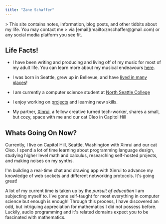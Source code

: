 ```yaml
---
title: "Zane Schaffer"
---
```


<main>
> This site contains notes, information, blog posts, and other tidbits about my life. You may contact me
> via [email](mailto:znschaffer@gmail.com) or any social media platform you see fit.


## Life Facts!

- I have been writing and producing and living off of my music for most of my adult life. You can learn more about my musical endeavours [here](./music).

- I was born in Seattle, grew up in Bellevue, and have [lived in many places](./travels)!

- I am currently a computer science student at [North Seattle College](https://northseattle.edu)

- I enjoy working on [projects](./projects) and learning new skills.

- My partner, [Xinrui](https://xinrui.work), a fellow creative turned tech-worker, shares a small, but cozy, space with me and our cat Cleo in Capitol Hill

## Whats Going On Now?

Currently, I live on Capitol Hill, Seattle, Washington with Xinrui and our cat
Cleo. I spend a lot of time learning about programming language design, studying
higher level math and calculus, researching self-hosted projects, and making noises
on my synths.

I'm building a real-time chat and drawing app with Xinrui to advance my knowledge
of web sockets and different networking protocols. It's going great!

A lot of my current time is taken up by the _pursuit of education_ I am subjecting myself to.
I've gone self-taught for most everything in computer science but enough is enough! Through this
process, I have discovered an odd, but intriguing appreciation for mathematics I did not possess before.
Luckily, audio programming and it's related domains expect you to be fascinated with mathematics.

</main>
